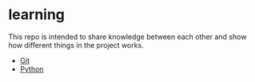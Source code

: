 # learning
This repo is intended to share knowledge between each other and show how different things in the project works.

- [Git](git/)
- [Python](python/)